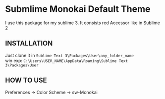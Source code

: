 Submlime Monokai Default Theme
============================

I use this package for my sublime 3. It consists red Accessor like in Sublime 2

INSTALLATION
------------


Just clone it in `Sublime Text 3\Packages\User\any_folder_name`  
win exp: `C:\Users\USER_NAME\AppData\Roaming\Sublime Text 3\Packages\User`


HOW TO USE
------------

Preferences -> Color Scheme -> sw-Monokai
